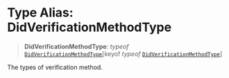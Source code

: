 # Type Alias: DidVerificationMethodType

> **DidVerificationMethodType**: *typeof* [`DidVerificationMethodType`](../variables/DidVerificationMethodType.md)\[keyof *typeof* [`DidVerificationMethodType`](../variables/DidVerificationMethodType.md)\]

The types of verification method.
